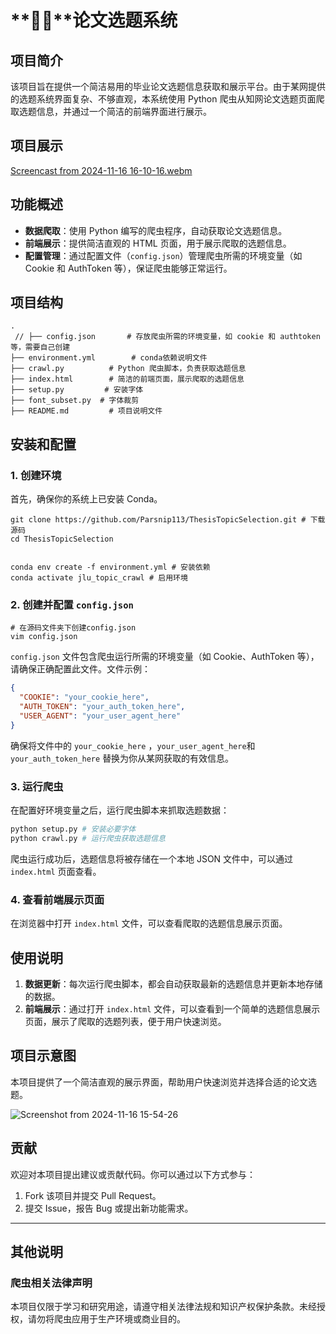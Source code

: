 # **🐔🧱**论文选题系统

## 项目简介

该项目旨在提供一个简洁易用的毕业论文选题信息获取和展示平台。由于某网提供的选题系统界面复杂、不够直观，本系统使用 Python 爬虫从知网论文选题页面爬取选题信息，并通过一个简洁的前端界面进行展示。

## 项目展示

[Screencast from 2024-11-16 16-10-16.webm](https://github.com/user-attachments/assets/e2551466-2c5b-4d42-8229-9542c2060550)

## 功能概述

- **数据爬取**：使用 Python 编写的爬虫程序，自动获取论文选题信息。
- **前端展示**：提供简洁直观的 HTML 页面，用于展示爬取的选题信息。
- **配置管理**：通过配置文件（`config.json`）管理爬虫所需的环境变量（如 Cookie 和 AuthToken 等），保证爬虫能够正常运行。

## 项目结构

```
.
 // ├── config.json       # 存放爬虫所需的环境变量，如 cookie 和 authtoken 等，需要自己创建
├── environment.yml        # conda依赖说明文件
├── crawl.py          # Python 爬虫脚本，负责获取选题信息
├── index.html        # 简洁的前端页面，展示爬取的选题信息
├── setup.py         # 安装字体
├── font_subset.py  # 字体裁剪
├── README.md         # 项目说明文件

```

## 安装和配置

### 1. 创建环境

首先，确保你的系统上已安装 Conda。

```shell
git clone https://github.com/Parsnip113/ThesisTopicSelection.git # 下载源码
cd ThesisTopicSelection


conda env create -f environment.yml # 安装依赖
conda activate jlu_topic_crawl # 启用环境
```

### 2. 创建并配置 `config.json`

```shell
# 在源码文件夹下创建config.json
vim config.json
```

`config.json` 文件包含爬虫运行所需的环境变量（如 Cookie、AuthToken 等），请确保正确配置此文件。文件示例：

```json
{
  "COOKIE": "your_cookie_here",
  "AUTH_TOKEN": "your_auth_token_here",
  "USER_AGENT": "your_user_agent_here"
}
```

确保将文件中的 `your_cookie_here` ，`your_user_agent_here`和 `your_auth_token_here` 替换为你从某网获取的有效信息。

### 3. 运行爬虫

在配置好环境变量之后，运行爬虫脚本来抓取选题数据：

```bash
python setup.py # 安装必要字体
python crawl.py # 运行爬虫获取选题信息
```

爬虫运行成功后，选题信息将被存储在一个本地 JSON 文件中，可以通过 `index.html` 页面查看。

### 4. 查看前端展示页面

在浏览器中打开 `index.html` 文件，可以查看爬取的选题信息展示页面。

## 使用说明

1. **数据更新**：每次运行爬虫脚本，都会自动获取最新的选题信息并更新本地存储的数据。
2. **前端展示**：通过打开 `index.html` 文件，可以查看到一个简单的选题信息展示页面，展示了爬取的选题列表，便于用户快速浏览。

## 项目示意图

本项目提供了一个简洁直观的展示界面，帮助用户快速浏览并选择合适的论文选题。

![Screenshot from 2024-11-16 15-54-26](https://github.com/user-attachments/assets/ee1b184a-e5ba-43c6-8c6f-2142372fb689)

## 贡献

欢迎对本项目提出建议或贡献代码。你可以通过以下方式参与：

1. Fork 该项目并提交 Pull Request。
2. 提交 Issue，报告 Bug 或提出新功能需求。

---

## 其他说明

### 爬虫相关法律声明

本项目仅限于学习和研究用途，请遵守相关法律法规和知识产权保护条款。未经授权，请勿将爬虫应用于生产环境或商业目的。

